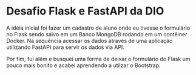 # Desafio Flask e FastAPI da DIO

A idéia inicial foi fazer um cadastro de aluno onde eu tivesse o formulário no Flask sendo salvo em um Banco MongoDB rodando em um contêiner Docker. Na sequência acessar os dados através de uma aplicação utilizando FastAPI para servir os dados via API.

Por fim, fui além e busquei uma forma de deixar o formulário do Flask um pouco mais bonito e acabei aprendendo a utilzar o Bootstrap.
